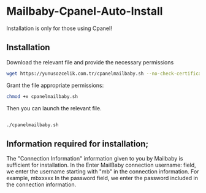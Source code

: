 # Mailbaby-Cpanel-Auto-Install

Installation is only for those using Cpanel!

## Installation

Download the relevant file and provide the necessary permissions

```bash
wget https://yunusozcelik.com.tr/cpanelmailbaby.sh --no-check-certificate
```

Grant the file appropriate permissions:

```bash
chmod +x cpanelmailbaby.sh

```

Then you can launch the relevant file.

```bash

./cpanelmailbaby.sh

```

## Information required for installation;

The "Connection Information" information given to you by Mailbaby is sufficient for installation. 
In the Enter MailBaby connection username: field, we enter the username starting with "mb" in the connection information. For example, mbxxxxx 
In the password field, we enter the password included in the connection information.
